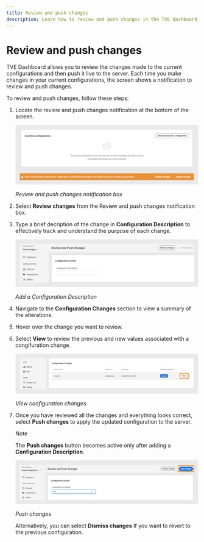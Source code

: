 ```yaml
---
title: Review and push changes
description: Learn how to review and push changes in the TVE dashboard.
---
```

# Review and push changes

TVE Dashboard allows you to review the changes made to the current configurations and then push it live to the server. Each time you make changes in your current configurations, the screen shows a notification to review and push changes.

To review and push changes, follow these steps:

1. Locate the review and push changes notification at the bottom of the screen.

   ![Review and push changes notification](assets/review-changes.png)

   *Review and push changes notification box*

1. Select **Review changes** from the Review and push changes notification box. 

1. Type a brief decription of the change in **Configuration Description** to effectively track and understand the purpose of each change.

   ![Add a Configuration Description](assets/add-conf-desc.png)

   *Add a Configuration Description*

1. Navigate to the **Configuration Changes** section to view a summary of the alterations.

1. Hover over the change you want to review.

1. Select **View** to review the previous and new values associated with a congifuration change.
 
   ![View configuration changes](assets/view-configuration-changes.png)

   *View configuration changes*
   
1. Once you have reviewed all the changes and everything looks correct, select **Push changes** to apply the updated configuration to the server.

   >[!NOTE]
   >
   >The **Push changes** button becomes active only after adding a **Configuration Description**.

   ![Push changes](assets/push-changes.png)

   *Push changes*

   Alternatively, you can select **Dismiss changes** If you want to revert to the previous configuration.


